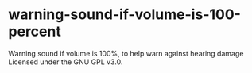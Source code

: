 # warning-sound-if-volume-is-100-percent

Warning sound if volume is 100%, to help warn against hearing damage Licensed under the GNU GPL v3.0.